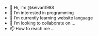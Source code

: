 - 👋 Hi, I’m @keivan1988
- 👀 I’m interested in programming
- 🌱 I’m currently learning website language
- 💞️ I’m looking to collaborate on ...
- 📫 How to reach me ...

<!---
keivan1988/keivan1988 is a ✨ special ✨ repository because its `README.md` (this file) appears on your GitHub profile.
You can click the Preview link to take a look at your changes.
--->
